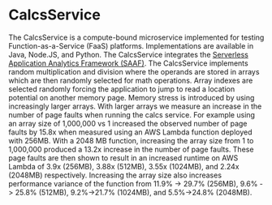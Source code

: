 # CalcsService

The CalcsService is a compute-bound microservice implemented for testing Function-as-a-Service (FaaS) platforms.  Implementations are available in Java, Node.JS, and Python.  The CalcsService integrates the [Serverless Application Analytics Framework (SAAF)](https://github.com/wlloyduw/SAAF).  The CalcsService implements random multiplication and division where the operands are stored in arrays which are then randomly selected for math operations.  Array indexes are selected randomly forcing the application to jump to read a location potential on another memory page.  Memory stress is introduced by using increasingly larger arrays.  With larger arrays we measure an increase in the number of page faults when running the calcs service.  For example using an array size of 1,000,000 vs 1 increased the observed number of page faults by 15.8x when measured using an AWS Lambda function deployed with 256MB.  With a 2048 MB function, increasing the array size from 1 to 1,000,000 produced a 13.2x increase in the number of page faults.  These page faults are then shown to result in an increased runtime on AWS Lambda of 3.9x (256MB), 3.88x (512MB), 3.55x (1024MB), and 2.24x (2048MB) respectively.  Increasing the array size also increases performance variance of the function from 11.9% -> 29.7% (256MB), 9.6% -> 25.8% (512MB), 9.2%->21.7% (1024MB), and 5.5%->24.8% (2048MB).


&nbsp;
